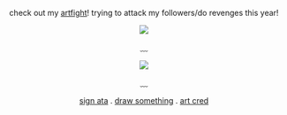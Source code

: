 <div align="center">

  check out my [artfight](https://artfight.net/~stickmasterluke)! trying to attack my followers/do revenges this year!
  
  ![](https://komarev.com/ghpvc/?username=devimccallion&label=Page+Views&color=blue)
  
  ﹏ 
  
![](https://i.postimg.cc/4dY5Hbbs/Untitled1326-20250713003532.png)

   ﹏ 

   [sign ata](https://007n7.atabook.org) . [draw something](https://7314.straw.page) . [art cred](https://x.com/yofournor)

  </div>
